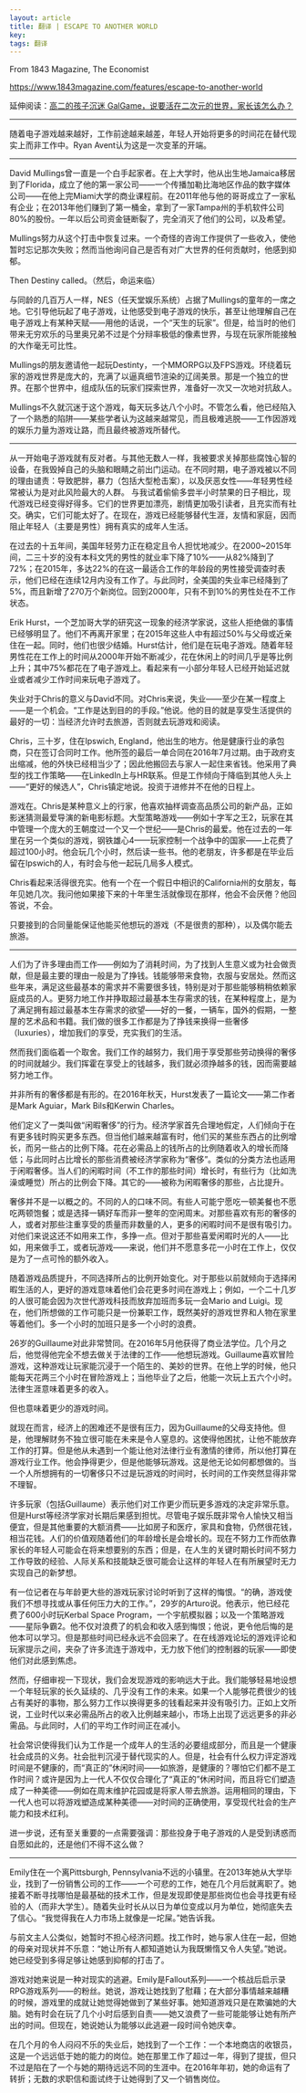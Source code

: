 ```yaml
---
layout: article
title: 翻译 | ESCAPE TO ANOTHER WORLD
key: 
tags: 翻译
---
```


From 1843 Magazine, The Economist

<https://www.1843magazine.com/features/escape-to-another-world>

延伸阅读：[高二的孩子沉迷 GalGame，说要活在二次元的世界，家长该怎么办？](https://www.zhihu.com/question/288515980)

---

随着电子游戏越来越好，工作前途越来越差，年轻人开始将更多的时间花在替代现实上而非工作中。Ryan Avent认为这是一次变革的开端。

<!--more-->

---

David Mullings曾一直是一个白手起家者。在上大学时，他从出生地Jamaica移居到了Florida，成立了他的第一家公司——一个传播加勒比海地区作品的数字媒体公司——在他上完Miami大学的商业课程前。在2011年他与他的哥哥成立了一家私有企业；在2013年他们赚到了第一桶金，拿到了一家Tampa州的手机软件公司80%的股份。一年以后公司资金链断裂了，完全消灭了他们的公司，以及希望。

Mullings努力从这个打击中恢复过来。一个奇怪的咨询工作提供了一些收入，使他暂时忘记那次失败；然而当他询问自己是否有对广大世界的任何贡献时，他感到抑郁。

Then Destiny called。（然后，命运来临）

与同龄的几百万人一样，NES（任天堂娱乐系统）占据了Mullings的童年的一席之地。它引导他玩起了电子游戏，让他感受到电子游戏的快乐，甚至让他理解自己在电子游戏上有某种天赋——用他的话说，一个“天生的玩家”。但是，给当时的他们带来无穷欢乐的马里奥兄弟不过是个分辩率极低的像素世界，与现在玩家所能接触的大作毫无可比性。

Mullings的朋友邀请他一起玩Destinty，一个MMORPG以及FPS游戏。环绕着玩家的游戏世界是庞大的，充满了以逼真细节渲染的辽阔美景。那是一个独立的世界。在那个世界中，组成队伍的玩家们探索世界，准备好一次又一次地对抗敌人。

Mullings不久就沉迷于这个游戏，每天玩多达八个小时。不管怎么看，他已经陷入了一个熟悉的陷阱——某些学者认为这越来越常见，而且极难逃脱——工作因游戏的娱乐力量为游戏让路，而且最终被游戏所替代。

---

从一开始电子游戏就有反对者。与其他无数人一样，我被要求关掉那些腐蚀心智的设备，在我毁掉自己的头脑和眼睛之前出门运动。在不同时期，电子游戏被以不同的理由谴责：导致肥胖，暴力（包括大型枪击案），以及厌恶女性——年轻男性经常被认为是对此风险最大的人群。
与我试着偷偷多尝半小时禁果的日子相比，现代游戏已经变得好得多。它们的世界更加漂亮，剧情更加吸引读者，且充实而有社交。确实，它们可能太好了。在现在，游戏已经能够替代生涯，友情和家庭，因而阻止年轻人（主要是男性）拥有真实的成年人生活。

在过去的十五年间，美国年轻劳力正在稳定且令人担忧地减少。在2000~2015年间，二三十岁的没有本科文凭的男性的就业率下降了10%——从82%降到了72%；在2015年，多达22%的在这一最适合工作的年龄段的男性接受调查时表示，他们已经在连续12月内没有工作了。与此同时，全美国的失业率已经降到了5%，而且新增了270万个新岗位。回到2000年，只有不到10%的男性处在不工作状态。

Erik Hurst，一个芝加哥大学的研究这一现象的经济学家说，这些人拒绝做的事情已经够明显了。他们不再离开家里；在2015年这些人中有超过50%与父母或近亲住在一起。同时，他们也很少结婚。Hurst估计，他们是在玩电子游戏。随着年轻男性花在工作上的时间从2000年开始不断减少，花在休闲上的时间几乎是等比例上升；其中75%都花在了电子游戏上。看起来有一小部分年轻人已经开始延迟就业或者减少工作时间来玩电子游戏了。

失业对于Chris的意义与David不同。对Chris来说，失业——至少在某一程度上——是一个机会。“工作是达到目的的手段。”他说。他的目的就是享受生活提供的最好的一切：当经济允许时去旅游，否则就去玩游戏和阅读。

Chris，三十岁，住在Ipswich, England，他出生的地方。他是健康行业的承包商，只在签订合同时工作。他所签的最后一单合同在2016年7月过期。由于政府支出缩减，他的外快已经相当少了；因此他搬回去与家人一起住来省钱。他采用了典型的找工作策略——在LinkedIn上与HR联系。但是工作倾向于降临到其他人头上——“更好的候选人”，Chris镇定地说。投资于进修并不在他的日程上。

游戏在。Chris是某种意义上的行家，他喜欢抽样调查高品质公司的新产品，正如影迷猜测最爱导演的新电影标题。大型策略游戏——例如十字军之王2，玩家在其中管理一个庞大的王朝度过一个又一个世纪——是Chris的最爱。他在过去的一年里在另一个类似的游戏，钢铁雄心4——玩家控制一个战争中的国家——上花费了超过100小时。他会玩几个小时，然后读一些书。他的老朋友，许多都是在毕业后留在Ipswich的人，有时会与他一起玩几局多人模式。

Chris看起来活得很充实。他有一个在一个假日中相识的California州的女朋友，每年见她几次。我问他如果接下来的十年里生活就像现在那样，他会不会厌倦？他回答说，不会。

只要接到的合同量能保证他能买他想玩的游戏（不是很贵的那种），以及偶尔能去旅游。

---

人们为了许多理由而工作——例如为了消耗时间，为了找到人生意义或为社会做贡献，但是最主要的理由一般是为了挣钱。钱能够带来食物，衣服与安居处。然而这些年来，满足这些最基本的需求并不需要很多钱，特别是对于那些能够稍稍依赖家庭成员的人。更努力地工作并挣取超过最基本生存需求的钱，在某种程度上，是为了满足拥有超过最基本生存需求的欲望——好的一餐，一辆车，国外的假期，一整屋的艺术品和书籍。我们做的很多工作都是为了挣钱来换得一些奢侈（luxuries），增加我们的享受，充实我们的生活。

然而我们面临着一个取舍。我们工作的越努力，我们用于享受那些劳动换得的奢侈的时间就越少。我们挥霍在享受上的钱越多，我们就必须挣越多的钱，因而需要越努力地工作。

并非所有的奢侈都是有形的。在2016年秋天，Hurst发表了一篇论文——第二作者是Mark Aguiar，Mark Bils和Kerwin Charles。

他们定义了一类叫做“闲暇奢侈”的行为。经济学家首先合理地假定，人们倾向于在有更多钱时购买更多东西。但当他们越来越富有时，他们买的某些东西占的比例增长，而另一些占的比例下降。花在必需品上的钱所占的比例随着收入的增长而降低；与此同时占比增长的那些消费被经济学家称为“奢侈”。类似的分类方法也适用于闲暇奢侈。当人们的闲暇时间（不工作的那些时间）增长时，有些行为（比如洗澡或睡觉）所占的比例会下降。其它的——被称为闲暇奢侈的那些，占比提升。

奢侈并不是一以概之的。不同的人的口味不同。有些人可能宁愿吃一顿美餐也不愿吃两顿饱餐；或是选择一辆好车而非一整年的空闲周末。对那些喜欢有形的奢侈的人，或者对那些注重享受的质量而非数量的人，更多的闲暇时间不是很有吸引力。对他们来说这还不如用来工作，多挣一点。但对于那些喜爱闲暇时光的人——比如，用来做手工，或者玩游戏——来说，他们并不愿意多花一小时在工作上，仅仅是为了一点可怜的额外收入。

随着游戏品质提升，不同选择所占的比例开始变化。对于那些以前就倾向于选择闲暇生活的人，更好的游戏意味着他们会花更多时间在游戏上；例如，一个二十几岁的人很可能会因为次世代游戏科技而放弃加班而多玩一会Mario and Luigi。现在，他们所想做的工作可能只是一份兼职工作，既然美好的游戏世界和人物在家里等着他们。多一个小时的加班只是多一个小时的浪费。

26岁的Guillaume对此非常赞同。在2016年5月他获得了商业法学位。几个月之后，他觉得他完全不想去做关于法律的工作——他想玩游戏。Guillaume喜欢冒险游戏，这种游戏让玩家能沉浸于一个陌生的、美妙的世界。在他上学的时候，他只能每天花两三个小时在冒险游戏上；当他毕业了之后，他能一次玩上五六个小时。法律生涯意味着更多的收入。

但也意味着更少的游戏时间。

就现在而言，经济上的困难还不是很有压力，因为Guillaume的父母支持他。但是，他理解财务不独立很可能在未来是令人窒息的。这使得他困扰，让他不能放弃工作的打算。但是他从未遇到一个能让他对法律行业有激情的律师，所以他打算在游戏行业工作。他会挣得更少，但是他能够玩游戏。这是他无论如何都想做的。当一个人所想拥有的一切奢侈只不过是玩游戏的时间时，长时间的工作突然显得非常不理智。

许多玩家（包括Guillaume）表示他们对工作更少而玩更多游戏的决定非常乐意。但是Hurst等经济学家对长期后果感到担忧。尽管电子娱乐既非常令人愉快又相当便宜，但是其他重要的大额消费——比如房子和医疗，家具和食物，仍然很花钱，相当花钱。人们的价值观随着他们的年龄增长是会增长的。现在不努力工作而依靠家长的年轻人可能会在将来想要别的东西；但是，在人生的关键时期长时间不努力工作导致的经验、人际关系和技能缺乏很可能会让这样的年轻人在有所展望时无力实现自己的新梦想。

有一位记者在与年龄更大些的游戏玩家讨论时听到了这样的悔恨。“的确，游戏使我们不想寻找或从事任何压力大的工作。”，29岁的Arturo说。他表示，他已经花费了600小时玩Kerbal Space Program，一个宇航模拟器；以及一个策略游戏——星际争霸2。他不仅对浪费了的机会和收入感到悔恨；他说，更令他后悔的是他本可以学习。但是那些时间已经永远不会回来了。在在线游戏论坛的游戏评论和玩家提示之间，夹杂了许多流连于游戏中，无力放下他们的控制器的玩家——即使他们对此感到焦虑。

然而，仔细审视一下现状，我们会发现游戏的影响远大于此。我们能够轻易地设想一个年轻玩家的长久延续的、几乎没有工作的未来。如果一个人能够花费很少的钱占有美好的事物，那么努力工作以换得更多的钱看起来并没有吸引力。正如上文所说，工业时代以来必需品所占的收入比例越来越小，市场上出现了远远更多的非必需品。与此同时，人们的平均工作时间正在减小。

社会常识使得我们认为工作是一个成年人的生活的必要组成部分，而且是一个健康社会成员的义务。社会批判沉浸于替代现实的人。但是，社会有什么权力评定游戏时间是不健康的，而“真正的”休闲时间——如旅游，是健康的？哪怕它们都不是工作时间？或许是因为上一代人不仅仅合理化了“真正的”休闲时间，而且将它们塑造成了一种美德——例如在周末维护花园或是将家人带去旅游。运用相同的理由，下一代人也可以将游戏塑造成某种美德——对时间的正确使用，享受现代社会的生产能力和技术红利。

进一步说，还有至关重要的一点需要强调：那些投身于电子游戏的人是受到诱惑而自愿如此的，还是他们不得不这么做？

---

Emily住在一个离Pittsburgh, Pennsylvania不远的小镇里。在2013年她从大学毕业，找到了一份销售公司的工作——一个可悲的工作，她在几个月后就离职了。她接着不断寻找哪怕是最基础的技术工作，但是发现即使是那些岗位也会寻找更有经验的人（而非大学生）。随着失业时长从以日为单位变成以月为单位，她彻底失去了信心。“我觉得我在人力市场上就像是一坨屎。”她告诉我。

与前文主人公类似，她暂时不担心经济问题。找工作时，她与家人住在一起，但她的母亲对现状并不乐意：“她让所有人都知道她认为我既懒惰又令人失望。”她说。她已经受到多得足够让她感到抑郁的打击了。

游戏对她来说是一种对现实的逃避。Emily是Fallout系列——一个核战后启示录RPG游戏系列——的粉丝。她说，游戏让她找到了慰藉；在大部分事情越来越糟的时候，游戏里的成就让她觉得她做到了某些好事。她知道游戏只是在欺骗她的大脑。她有时会在玩了几个小时后感到自责——她又浪费了一些可能能够让她有所产出的时间。但现在，她说她认为能够以此逃避一段时间令她庆幸。

在几个月的令人闷闷不乐的失业后，她找到了一个工作：一个本地商店的收银员，这是一个远远低于她的能力的岗位。她在那里工作了超过一年，得到了提拔，但只不过是陷在了一个与她的期待远远不同的生涯中。在2016年年初，她的命运有了转折；无数的求职信和面试终于让她得到了又一个销售岗位。